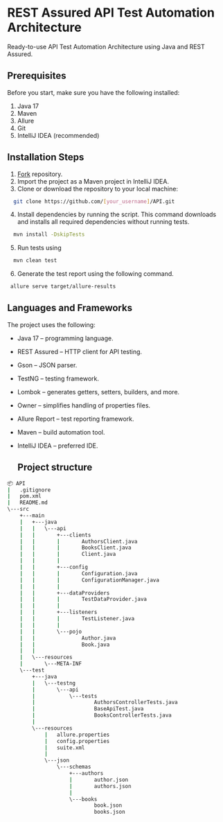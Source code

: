 # REST Assured API Test Automation Architecture
Ready-to-use API Test Automation Architecture using Java and REST Assured.

## Prerequisites
Before you start, make sure you have the following installed:
1. Java 17
2. Maven
3. Allure
4. Git
5. IntelliJ IDEA (recommended)

## Installation Steps
1. [Fork](https://github.com/osenyuk888/API/fork) repository.
2. Import the project as a Maven project in IntelliJ IDEA.
3. Clone or download the repository to your local machine:
```bash
  git clone https://github.com/[your_username]/API.git
```
4. Install dependencies by running the script. This command downloads and installs all required dependencies without running tests.
```bash
  mvn install -DskipTests
```  
5. Run tests using
```bash
  mvn clean test
```  
6. Generate the test report using the following command.
```bash
 allure serve target/allure-results
```

## Languages and Frameworks

The project uses the following:
- Java 17 – programming language.
- REST Assured – HTTP client for API testing.
- Gson – JSON parser.
- TestNG – testing framework.
- Lombok – generates getters, setters, builders, and more.
- Owner – simplifies handling of properties files.
- Allure Report – test reporting framework.
- Maven – build automation tool.
- IntelliJ IDEA – preferred IDE.

  ## Project structure
```bash
📦 API
|   .gitignore
|   pom.xml
|   README.md
\---src
    +---main
    |   +---java
    |   |   \---api
    |   |       +---clients
    |   |       |       AuthorsClient.java
    |   |       |       BooksClient.java
    |   |       |       Client.java
    |   |       |       
    |   |       +---config
    |   |       |       Configuration.java
    |   |       |       ConfigurationManager.java
    |   |       |       
    |   |       +---dataProviders
    |   |       |       TestDataProvider.java
    |   |       |       
    |   |       +---listeners
    |   |       |       TestListener.java
    |   |       |       
    |   |       \---pojo
    |   |               Author.java
    |   |               Book.java
    |   |               
    |   \---resources
    |       \---META-INF
    \---test
        +---java
        |   \---testng
        |       \---api
        |           \---tests
        |                   AuthorsControllerTests.java
        |                   BaseApiTest.java
        |                   BooksControllerTests.java
        |                   
        \---resources
            |   allure.properties
            |   config.properties
            |   suite.xml
            |   
            \---json
                \---schemas
                    +---authors
                    |       author.json
                    |       authors.json
                    |       
                    \---books
                            book.json
                            books.json
```
